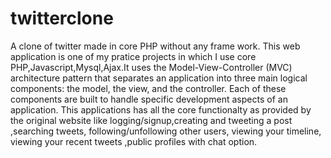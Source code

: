 # twitterclone
A clone of twitter made in core PHP without any frame work.
This web application is one of my pratice projects in which I use core PHP,Javascript,Mysql,Ajax.It uses the Model-View-Controller (MVC) architecture pattern that separates an application into three main logical components: the model, the view, and the controller. Each of these components are built to handle specific development aspects of an application.
This applications has all the core functionalty as provided by the original website like logging/signup,creating and tweeting a post ,searching tweets, following/unfollowing other users, viewing your timeline, viewing your recent tweets ,public profiles with chat option.
